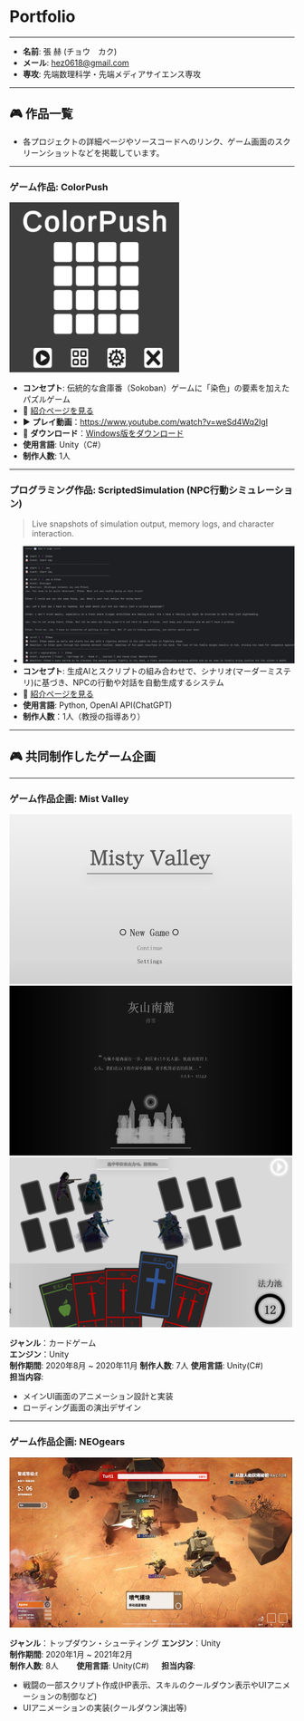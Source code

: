 # Portfolio

---

- **名前**: 張 赫 (チョウ　カク)
- **メール**: hez0618@gmail.com
- **専攻**: 先端数理科学・先端メディアサイエンス専攻

---

## 🎮 作品一覧

- 各プロジェクトの詳細ページやソースコードへのリンク、ゲーム画面のスクリーンショットなどを掲載しています。

---

### ゲーム作品: ColorPush

<img src="image/ColorPushShot.png" width="300" height="300"/>

- **コンセプト**: 伝統的な倉庫番（Sokoban）ゲームに「染色」の要素を加えたパズルゲーム  
- 📄 [紹介ページを見る](https://github.com/Hez0618/ColorPush)  
- ▶️ **プレイ動画**：https://www.youtube.com/watch?v=weSd4Wq2lgI
- 🔗 **ダウンロード**：[Windows版をダウンロード](https://github.com/Hez0618/ColorPush/releases)
- **使用言語**: Unity（C#）  
- **制作人数**: 1人

---

### プログラミング作品: ScriptedSimulation (NPC行動シミュレーション)
> Live snapshots of simulation output, memory logs, and character interaction.  
- ![ScriptedSimulation](image/SampleOutput.png)
- **コンセプト**: 生成AIとスクリプトの組み合わせで、シナリオ(マーダーミステリ)に基づき、NPCの行動や対話を自動生成するシステム
- 📄 [紹介ページを見る](https://github.com/Hez0618/ScriptedSimulation)
- **使用言語**: Python, OpenAI API(ChatGPT)
- **制作人数**：1人（教授の指導あり）

---

## 🎮 共同制作したゲーム企画

---

### ゲーム作品企画: Mist Valley

<img src="image/MistValleyMenu.png" width="500" height="300"/>
<img src="image/MistValleyLoading.png" width="500" height="300"/>
<img src="image/MistValleyBattleScene.png" width="500" height="300"/>

**ジャンル**：カードゲーム  
**エンジン**：Unity  
**制作期間**: 2020年8月 ~ 2020年11月
**制作人数**: 7人
**使用言語**: Unity(C#)  
**担当内容**:  
- メインUI画面のアニメーション設計と実装  
- ローディング画面の演出デザイン

---

### ゲーム作品企画: NEOgears

<img src="image/NEOgearsBattleScene.png" width="500" height="300"/>

**ジャンル**：トップダウン・シューティング 
**エンジン**：Unity  
**制作期間**: 2020年1月 ~ 2021年2月  
**制作人数**: 8人　　
**使用言語**: Unity(C#)  　
**担当内容**:  
- 戦闘の一部スクリプト作成(HP表示、スキルのクールダウン表示やUIアニメーションの制御など)    
- UIアニメーションの実装(クールダウン演出等)  
